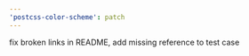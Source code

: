 ```yaml
---
'postcss-color-scheme': patch
---
```


fix broken links in README, add missing reference to test case
